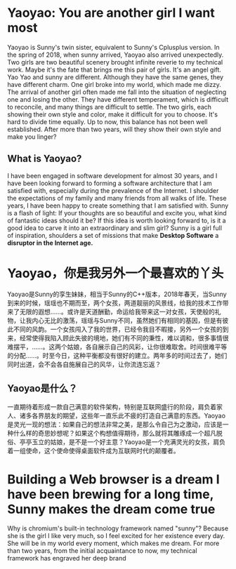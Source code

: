 # Yaoyao: You are another girl I want most
Yaoyao is Sunny's twin sister, equivalent to Sunny's Cplusplus version.  In the spring of 2018, when sunny arrived, Yaoyao also arrived unexpectedly. Two girls are two beautiful scenery brought infinite reverie to my technical work. Maybe it's the fate that brings me this pair of girls. It's an angel gift. Yao Yao and sunny are different. Although they have the same genes, they have different charm. One girl broke into my world, which made me dizzy. The arrival of another girl often made me fall into the situation of neglecting one and losing the other. They have different temperament, which is difficult to reconcile, and many things are difficult to settle. The two girls, each showing their own style and color, make it difficult for you to choose. It's hard to divide time equally. Up to now, this balance has not been well established. After more than two years, will they show their own style and make you linger?

## What is Yaoyao?

I have been engaged in software development for almost 30 years, and I have been looking forward to forming a software architecture that I am satisfied with, especially during the prevalence of the Internet. I shoulder the expectations of my family and many friends from all walks of life. These years, I have been happy to create something that I am satisfied with. Sunny is a flash of light: If your thoughts are so beautiful and excite you, what kind of fantastic ideas should it be? If this idea is worth looking forward to, is it a good idea to carve it into an extraordinary and slim girl? Sunny is a girl full of inspiration, shoulders a set of missions that make **Desktop Software** a **disruptor in the Internet age.**

# Yaoyao，你是我另外一个最喜欢的丫头
Yaoyao是Sunny的孪生妹妹，相当于Sunny的C++版本，2018年春天，当Sunny到来的时候，瑶瑶也不期而至，两个女孩，两道靓丽的风景线，给我的技术工作带来了无限的遐想……。或许是天道酬勤，命运给我带来这一对女孩，天使般的礼物，让我内心无比的激荡，瑶瑶与Sunny不同，虽然她们有相同的基因，但是有彼此不同的风韵。一个女孩闯入了我的世界，已经令我目不暇接，另外一个女孩的到来，经常使得我陷入顾此失彼的境地，她们有不同的秉性，难以调和，很多事情很难摆平，……。这两个姑娘，各自展示自己的风彩，让你很难取舍。时间很难平等的分配……。时至今日，这种平衡都没有很好的建立。两年多的时间过去了，她们同时出道，会不会各自施展自己的风华，让你流连忘返？
## Yaoyao是什么？

一直期待着形成一款自己满意的软件架构，特别是互联网盛行的阶段，肩负着家人、诸多各界朋友的期望，这些年一直乐此不疲的打造自己满意的东西。Yaoyao是灵光一现的想法：如果自己的想法非常之美，是那么令自己为之激动，应该是一种什么样的奇思妙想呢？如果这个构想值得期待，那么就将其雕琢成一个超凡脱俗、亭亭玉立的姑娘，是不是一个好主意？Yaoyao是一个充满灵光的女孩，肩负着一组使命，这个使命使得桌面软件成为互联网时代的颠覆者。

# Building a Web browser is a dream I have been brewing for a long time, Sunny makes the dream come true
Why is chromium's built-in technology framework named "sunny"? Because she is the girl I like very much, so I feel excited for her existence every day. She will be in my world every moment, which makes me dream. For more than two years, from the initial acquaintance to now, my technical framework has engraved her deep brand

